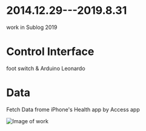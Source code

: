 # 2014.12.29---2019.8.31
work in Sublog 2019

# Control Interface

foot switch & Arduino Leonardo 

# Data

Fetch Data frome iPhone's Health app by Access app 


![Image of work](https://d33wubrfki0l68.cloudfront.net/4697815cc281b5eda59f03c28e7a7b39ec4d752c/2cca2/image/projects_sublog_5years0.jpg)
